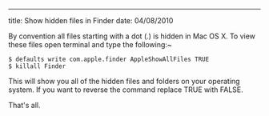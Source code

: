 --- 
title: Show hidden files in Finder
date: 04/08/2010

By convention all files starting with a dot (.) is hidden in Mac OS X. To view these files open terminal and type the following:~

	$ defaults write com.apple.finder AppleShowAllFiles TRUE
	$ killall Finder

This will show you all of the hidden files and folders on your operating system. If you want to reverse the command replace TRUE with FALSE.

That's all.